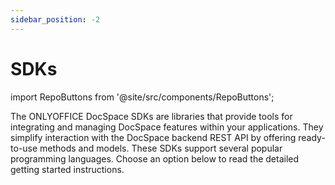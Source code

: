 ```yaml
---
sidebar_position: -2
---
```


# SDKs

import RepoButtons from '@site/src/components/RepoButtons';

The ONLYOFFICE DocSpace SDKs are libraries that provide tools for integrating and managing DocSpace features within your applications. They simplify interaction with the DocSpace backend REST API by offering ready-to-use methods and models. These SDKs support several popular programming languages. Choose an option below to read the detailed getting started instructions.

<RepoButtons />
